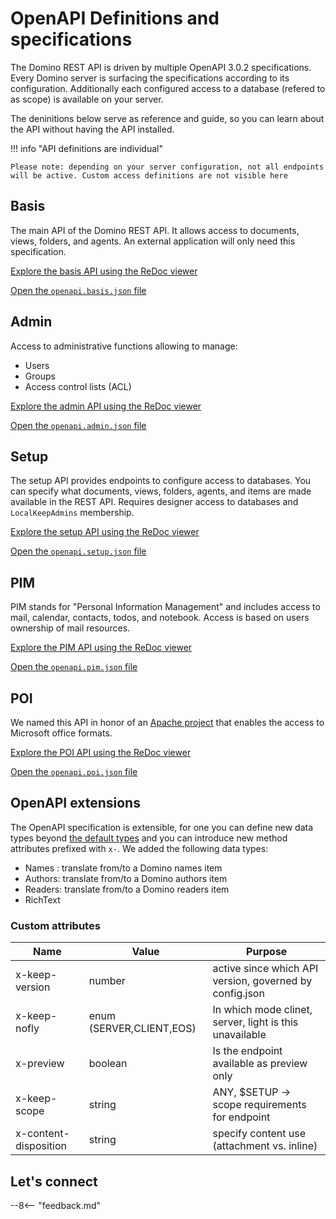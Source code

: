 # OpenAPI Definitions and specifications

The Domino REST API is driven by multiple OpenAPI 3.0.2 specifications. Every Domino server is surfacing the specifications according to its configuration. Additionally each configured access to a database (refered to as scope) is available on your server.

The deninitions below serve as reference and guide, so you can learn about the API without having the API installed.

!!! info "API definitions are individual"

    Please note: depending on your server configuration, not all endpoints will be active. Custom access definitions are not visible here

## Basis

The main API of the Domino REST API. It allows access to documents, views, folders, and agents. An external application will only need this specification.

[Explore the basis API using the ReDoc viewer](https://redocly.github.io/redoc/?url=https://opensource.hcltechsw.com/Domino-rest-api/assets/downloads/openapi.basis.json)

[Open the `openapi.basis.json` file](https://opensource.hcltechsw.com/Domino-rest-api/assets/downloads/openapi.basis.json)

## Admin

Access to administrative functions allowing to manage:

- Users
- Groups
- Access control lists (ACL)

[Explore the admin API using the ReDoc viewer](https://redocly.github.io/redoc/?url=https://opensource.hcltechsw.com/Domino-rest-api/assets/downloads/openapi.admin.json)

[Open the `openapi.admin.json` file](https://opensource.hcltechsw.com/Domino-rest-api/assets/downloads/openapi.admin.json)

## Setup

The setup API provides endpoints to configure access to databases. You can specify what documents, views, folders, agents, and items are made available in the REST API. Requires designer access to databases and `LocalKeepAdmins` membership.

[Explore the setup API using the ReDoc viewer](https://redocly.github.io/redoc/?url=https://opensource.hcltechsw.com/Domino-rest-api/assets/downloads/openapi.setup.json)

[Open the `openapi.setup.json` file](https://opensource.hcltechsw.com/Domino-rest-api/assets/downloads/openapi.setup.json)

## PIM

PIM stands for "Personal Information Management" and includes access to mail, calendar, contacts, todos, and notebook. Access is based on users ownership of mail resources.

[Explore the PIM API using the ReDoc viewer](https://redocly.github.io/redoc/?url=https://opensource.hcltechsw.com/Domino-rest-api/assets/downloads/openapi.pim.json)

[Open the `openapi.pim.json` file](https://opensource.hcltechsw.com/Domino-rest-api/assets/downloads/openapi.pim.json)

## POI

We named this API in honor of an [Apache project](https://poi.apache.org/) that enables the access to Microsoft office formats.

[Explore the POI API using the ReDoc viewer](https://redocly.github.io/redoc/?url=https://opensource.hcltechsw.com/Domino-rest-api/assets/downloads/openapi.poi.json)

[Open the `openapi.poi.json` file](https://opensource.hcltechsw.com/Domino-rest-api/assets/downloads/openapi.poi.json)

## OpenAPI extensions

The OpenAPI specification is extensible, for one you can define new data types beyond [the default types](https://spec.openapis.org/oas/v3.0.3#schema-object) and you can introduce new method attributes prefixed with `x-`.
We added the following data types:

- Names : translate from/to a Domino names item
- Authors: translate from/to a Domino authors item
- Readers: translate from/to a Domino readers item
- RichText

### Custom attributes

| Name                  | Value                    | Purpose                                                 |
| --------------------- | ------------------------ | ------------------------------------------------------- |
| x-keep-version        | number                   | active since which API version, governed by config.json |
| x-keep-nofly          | enum (SERVER,CLIENT,EOS) | In which mode clinet, server, light is this unavailable |
| x-preview             | boolean                  | Is the endpoint available as preview only               |
| x-keep-scope          | string                   | ANY, $SETUP -> scope requirements for endpoint          |
| x-content-disposition | string                   | specify content use (attachment vs. inline)             |

## Let's connect

--8<-- "feedback.md"

